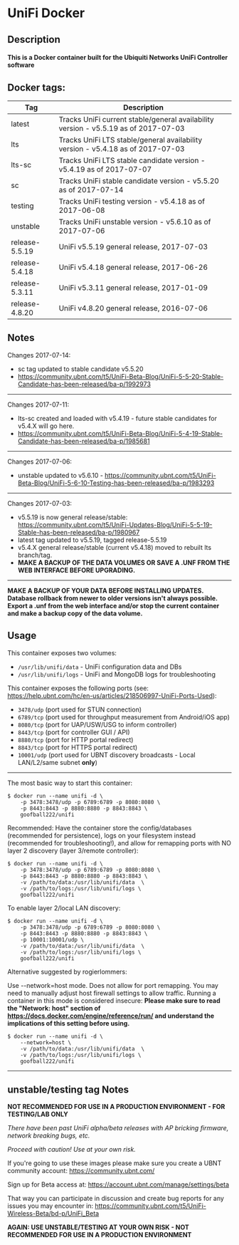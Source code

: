 # UniFi Docker

## Description

#### This is a Docker container built for the Ubiquiti Networks UniFi Controller software

## Docker tags:
| Tag | Description |
| --- | --- |
| latest | Tracks UniFi current stable/general availability version - v5.5.19 as of 2017-07-03 |
| lts | Tracks UniFi LTS stable/general availability version - v5.4.18 as of 2017-07-03 |
| lts-sc | Tracks UniFi LTS stable candidate version - v5.4.19 as of 2017-07-07 |
| sc | Tracks UniFi stable candidate version - v5.5.20 as of 2017-07-14 |
| testing | Tracks UniFi testing version - v5.4.18 as of 2017-06-08 |
| unstable | Tracks UniFi unstable version - v5.6.10 as of 2017-07-06 |
| release-5.5.19 | UniFi v5.5.19 general release, 2017-07-03 |
| release-5.4.18 | UniFi v5.4.18 general release, 2017-06-26 |
| release-5.3.11 | UniFi v5.3.11 general release, 2017-01-09 |
| release-4.8.20 | UniFi v4.8.20 general release, 2016-07-06 |

## Notes

Changes 2017-07-14:
* sc tag updated to stable candidate v5.5.20
* https://community.ubnt.com/t5/UniFi-Beta-Blog/UniFi-5-5-20-Stable-Candidate-has-been-released/ba-p/1992973

---

Changes 2017-07-11:
* lts-sc created and loaded with v5.4.19 - future stable candidates for v5.4.X will go here.
* https://community.ubnt.com/t5/UniFi-Beta-Blog/UniFi-5-4-19-Stable-Candidate-has-been-released/ba-p/1985681

---

Changes 2017-07-06:
* unstable updated to v5.6.10 - https://community.ubnt.com/t5/UniFi-Beta-Blog/UniFi-5-6-10-Testing-has-been-released/ba-p/1983293

---

Changes 2017-07-03:
* v5.5.19 is now general release/stable: https://community.ubnt.com/t5/UniFi-Updates-Blog/UniFi-5-5-19-Stable-has-been-released/ba-p/1980967
* latest tag updated to v5.5.19, tagged release-5.5.19
* v5.4.X general release/stable (current v5.4.18) moved to rebuilt lts branch/tag. 
* **MAKE A BACKUP OF THE DATA VOLUMES OR SAVE A .UNF FROM THE WEB INTERFACE BEFORE UPGRADING.**

---

**MAKE A BACKUP OF YOUR DATA BEFORE INSTALLING UPDATES.**
**Database rollback from newer to older versions isn't always possible.**
**Export a .unf from the web interface and/or stop the current container and make a backup copy of the data volume.**


## Usage

This container exposes two volumes:
* `/usr/lib/unifi/data` - UniFi configuration data and DBs
* `/usr/lib/unifi/logs` - UniFi and MongoDB logs for troubleshooting

This container exposes the following ports (see: https://help.ubnt.com/hc/en-us/articles/218506997-UniFi-Ports-Used):
* `3478/udp` (port used for STUN connection)
* `6789/tcp` (port used for throughput measurement from Android/iOS app)
* `8080/tcp` (port for UAP/USW/USG to inform controller)
* `8443/tcp` (port for controller GUI / API)
* `8880/tcp` (port for HTTP portal redirect)
* `8843/tcp` (port for HTTPS portal redirect)
* `10001/udp` (port used for UBNT discovery broadcasts - Local LAN/L2/same subnet **only**)

---

The most basic way to start this container:

```
$ docker run --name unifi -d \
	-p 3478:3478/udp -p 6789:6789 -p 8080:8080 \
	-p 8443:8443 -p 8880:8880 -p 8843:8843 \
	goofball222/unifi
```


Recommended:
Have the container store the config/databases (recommended for persistence), logs on your filesystem instead (recommended for troubleshooting!), and allow for remapping ports with NO layer 2 discovery (layer 3/remote controller):

```
$ docker run --name unifi -d \
	-p 3478:3478/udp -p 6789:6789 -p 8080:8080 \
	-p 8443:8443 -p 8880:8880 -p 8843:8843 \
	-v /path/to/data:/usr/lib/unifi/data  \
	-v /path/to/logs:/usr/lib/unifi/logs \
	goofball222/unifi
```


To enable layer 2/local LAN discovery:

```
$ docker run --name unifi -d \
	-p 3478:3478/udp -p 6789:6789 -p 8080:8080 \
	-p 8443:8443 -p 8880:8880 -p 8843:8843 \
	-p 10001:10001/udp \
	-v /path/to/data:/usr/lib/unifi/data  \
	-v /path/to/logs:/usr/lib/unifi/logs \
	goofball222/unifi
```


Alternative suggested by rogierlommers: 

Use --network=host mode. Does not allow for port remapping. You may need to manually adjust host firewall settings to allow traffic. Running a container in this mode is considered insecure:
**Please make sure to read the "Network: host" section of https://docs.docker.com/engine/reference/run/ and understand the implications of this setting before using.**

```
$ docker run --name unifi -d \
	--network=host \
	-v /path/to/data:/usr/lib/unifi/data  \
	-v /path/to/logs:/usr/lib/unifi/logs \
	goofball222/unifi
```


---

## unstable/testing tag Notes

**NOT RECOMMENDED FOR USE IN A PRODUCTION ENVIRONMENT - FOR TESTING/LAB ONLY**

_There have been past UniFi alpha/beta releases with AP bricking firmware, network breaking bugs, etc._

_Proceed with caution! Use at your own risk._

If you're going to use these images please make sure you create a UBNT community account:
https://community.ubnt.com/

Sign up for Beta access at:
https://account.ubnt.com/manage/settings/beta

That way you can participate in discussion and create bug reports for any issues you may encounter in:
https://community.ubnt.com/t5/UniFi-Wireless-Beta/bd-p/UniFi_Beta

**AGAIN: USE UNSTABLE/TESTING AT YOUR OWN RISK - NOT RECOMMENDED FOR USE IN A PRODUCTION ENVIRONMENT**

[//]: # (Licensed under the Apache 2.0 license)
[//]: # (Copyright 2016 The Goofball - goofball222@gmail.com)
